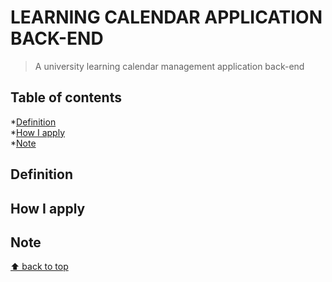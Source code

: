 # LEARNING CALENDAR APPLICATION BACK-END
> A university learning calendar management application back-end

## Table of contents
*[Definition](#definition)  
*[How I apply](#how-i-apply)  
*[Note](#note)

## Definition

## How I apply

## Note

[⬆ back to top](#table-of-contents)